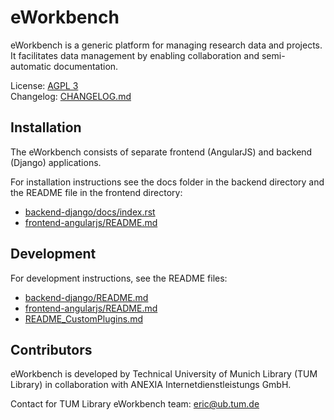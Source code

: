 # eWorkbench
eWorkbench is a generic platform for managing research data and projects. It facilitates data management by enabling collaboration and semi-automatic documentation. 

License: [AGPL 3](LICENSE)  
Changelog: [CHANGELOG.md](CHANGELOG.md)

## Installation
The eWorkbench consists of separate frontend (AngularJS) and backend (Django) applications.

For installation instructions see the docs folder in the backend directory and the README file in the frontend directory:
* [backend-django/docs/index.rst](backend-django/docs/index.rst)
* [frontend-angularjs/README.md](frontend-angularjs/README.md)

## Development
For development instructions, see the README files:
* [backend-django/README.md](backend-django/README.md)
* [frontend-angularjs/README.md](frontend-angularjs/README.md)
* [README_CustomPlugins.md](README_CustomPlugins.md)

## Contributors
eWorkbench is developed by Technical University of Munich Library (TUM Library) in collaboration with ANEXIA Internetdienstleistungs GmbH.  

Contact for TUM Library eWorkbench team: <eric@ub.tum.de>

